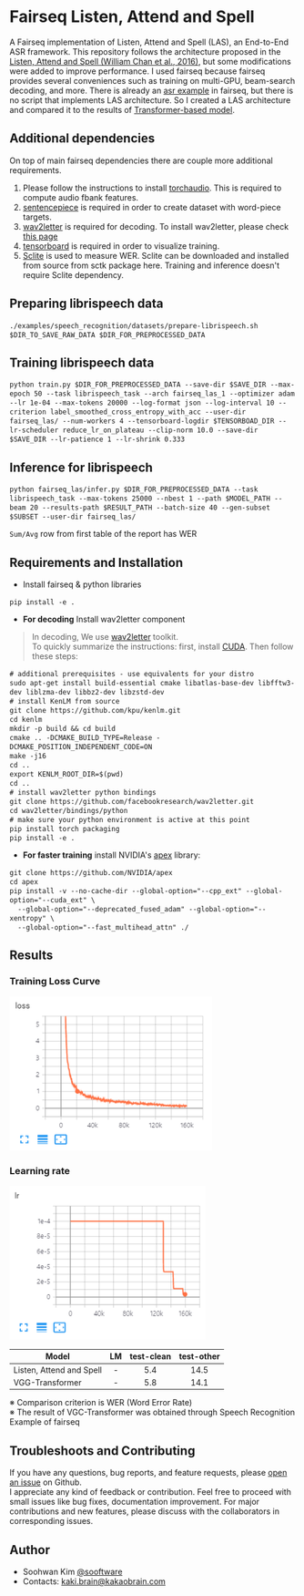 # Fairseq Listen, Attend and Spell
A Fairseq implementation of Listen, Attend and Spell (LAS), an End-to-End ASR framework. This repository follows the architecture proposed in the [Listen, Attend and Spell (William Chan et al., 2016)](https://arxiv.org/abs/1508.01211), but some modifications were added to improve performance. I used fairseq because fairseq provides several conveniences such as training on multi-GPU, beam-search decoding, and more. There is already an [asr example](https://github.com/pytorch/fairseq/tree/master/examples/speech_recognition) in fairseq, but there is no script that implements LAS architecture. 
So I created a LAS architecture and compared it to the results of [Transformer-based model](https://github.com/pytorch/fairseq/tree/master/examples/speech_recognition).  
  
## Additional dependencies  
On top of main fairseq dependencies there are couple more additional requirements.  
1. Please follow the instructions to install [torchaudio](https://github.com/pytorch/audio). This is required to compute audio fbank features.  
2. [sentencepiece](https://github.com/google/sentencepiece) is required in order to create dataset with word-piece targets.    
3. [wav2letter](https://github.com/facebookresearch/wav2letter) is required for decoding. To install wav2letter, please check [this page](https://github.com/sooftware/Fairseq-Listen-Attend-Spell#Requirements-and-Installation)  
4. [tensorboard](https://www.tensorflow.org/tensorboard?hl=ko) is required in order to visualize training.
5. [Sclite](http://www1.icsi.berkeley.edu/Speech/docs/sctk-1.2/sclite.htm#sclite_name_0) is used to measure WER. Sclite can be downloaded and installed from source from sctk package here. Training and inference doesn't require Sclite dependency.  
    
## Preparing librispeech data  
```
./examples/speech_recognition/datasets/prepare-librispeech.sh $DIR_TO_SAVE_RAW_DATA $DIR_FOR_PREPROCESSED_DATA  
```

## Training librispeech data  
```
python train.py $DIR_FOR_PREPROCESSED_DATA --save-dir $SAVE_DIR --max-epoch 50 --task librispeech_task --arch fairseq_las_1 --optimizer adam --lr 1e-04 --max-tokens 20000 --log-format json --log-interval 10 --criterion label_smoothed_cross_entropy_with_acc --user-dir fairseq_las/ --num-workers 4 --tensorboard-logdir $TENSORBOAD_DIR --lr-scheduler reduce_lr_on_plateau --clip-norm 10.0 --save-dir $SAVE_DIR --lr-patience 1 --lr-shrink 0.333
```
  
## Inference for librispeech
```
python fairseq_las/infer.py $DIR_FOR_PREPROCESSED_DATA --task librispeech_task --max-tokens 25000 --nbest 1 --path $MODEL_PATH --beam 20 --results-path $RESULT_PATH --batch-size 40 --gen-subset $SUBSET --user-dir fairseq_las/
```
`Sum/Avg` row from first table of the report has WER  
  
## Requirements and Installation
  
* Install fairseq & python libraries
```
pip install -e .
```
  
* **For decoding** Install wav2letter component  
> In decoding, We use [wav2letter](https://github.com/facebookresearch/wav2letter) toolkit.  
> To quickly summarize the instructions: first, install [CUDA](https://developer.nvidia.com/cuda-downloads). Then follow these steps:  
```
# additional prerequisites - use equivalents for your distro
sudo apt-get install build-essential cmake libatlas-base-dev libfftw3-dev liblzma-dev libbz2-dev libzstd-dev
# install KenLM from source
git clone https://github.com/kpu/kenlm.git
cd kenlm
mkdir -p build && cd build
cmake .. -DCMAKE_BUILD_TYPE=Release -DCMAKE_POSITION_INDEPENDENT_CODE=ON
make -j16
cd ..
export KENLM_ROOT_DIR=$(pwd)
cd ..
# install wav2letter python bindings
git clone https://github.com/facebookresearch/wav2letter.git
cd wav2letter/bindings/python
# make sure your python environment is active at this point
pip install torch packaging
pip install -e .
```  
  
* **For faster training** install NVIDIA's [apex](https://github.com/NVIDIA/apex) library:  
```
git clone https://github.com/NVIDIA/apex
cd apex
pip install -v --no-cache-dir --global-option="--cpp_ext" --global-option="--cuda_ext" \
  --global-option="--deprecated_fused_adam" --global-option="--xentropy" \
  --global-option="--fast_multihead_attn" ./
```
  
## Results  
  
### Training Loss Curve  
<img src="https://github.com/sooftware/Fairseq-Listen-Attend-Spell/blob/main/images/loss.PNG" height=270>  
  
### Learning rate  
<img src="https://github.com/sooftware/Fairseq-Listen-Attend-Spell/blob/main/images/lr.PNG" height=270>  
  
|Model|LM|test-clean|test-other|    
|--|:--:|:--:|:--:|      
|Listen, Attend and Spell|-|5.4|14.5|  
|VGG-Transformer|-|5.8|14.1|      
  
※ Comparison criterion is WER (Word Error Rate)  
※ The result of VGC-Transformer was obtained through Speech Recognition Example of fairseq
  
## Troubleshoots and Contributing
If you have any questions, bug reports, and feature requests, please [open an issue](https://github.com/sooftware/Fairseq-Listen-Attend-Spell/issues) on Github.   
I appreciate any kind of feedback or contribution.  Feel free to proceed with small issues like bug fixes, documentation improvement.  For major contributions and new features, please discuss with the collaborators in corresponding issues.  
  
## Author  
- Soohwan Kim [@sooftware](https://github.com/sooftware)
- Contacts: kaki.brain@kakaobrain.com
